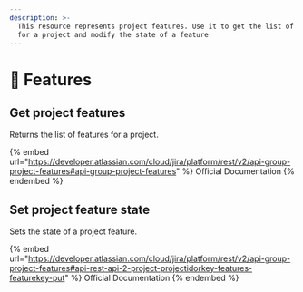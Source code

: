 ```yaml
---
description: >-
  This resource represents project features. Use it to get the list of features
  for a project and modify the state of a feature
---
```


# 🙌 Features

## Get project features

Returns the list of features for a project.

{% embed url="https://developer.atlassian.com/cloud/jira/platform/rest/v2/api-group-project-features#api-group-project-features" %}
Official Documentation
{% endembed %}

## Set project feature state

Sets the state of a project feature.

{% embed url="https://developer.atlassian.com/cloud/jira/platform/rest/v2/api-group-project-features#api-rest-api-2-project-projectidorkey-features-featurekey-put" %}
Official Documentation
{% endembed %}
